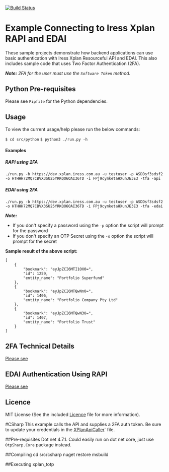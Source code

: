 [![Build Status](https://travis-ci.org/iress/iress-xplan-api-examples.svg?branch=master)](https://travis-ci.org/iress/iress-xplan-api-examples)

# Example Connecting to Iress Xplan RAPI and EDAI
These sample projects demonstrate how backend applications can use basic authentication with Iress Xplan Resourceful API 
and EDAI. This also includes sample code that uses Two Factor Authentication (2FA).

_**Note:** 2FA for the user must use the `Software Token` method._

## Python Pre-requisites
Please see `Pipfile` for the Python dependencies.

## Usage
To view the current usage/help please run the below commands:

`$ cd src/python`
`$ python3 ./run.py -h`

#### Examples

##### RAPI using 2FA
```
./run.py -b https://dev.xplan.iress.com.au -u testuser -p ASDDsf3sdsf2 -o HTHHH72MQ7CBVX3SU25YRKQO6OAI36TD -i FPj9cymketaHXunJE3E3 -tfa -api
```

##### EDAI using 2FA
```
./run.py -b https://dev.xplan.iress.com.au -u testuser -p ASDDsf3sdsf2 -o HTHHH72MQ7CBVX3SU25YRKQO6OAI36TD -i FPj9cymketaHXunJE3E3 -tfa -edai
```

_**Note:**_
 - If you don't specify a password using the `-p` option the script will prompt for the password
 - If you don't specify an OTP Secret using the `-o` option the script will prompt for the secret

**Sample result of the above script:**
```
[
    {
        "bookmark": "eyJpZCI6MTI1OX0=",
        "id": 1259,
        "entity_name": "Portfolio Superfund"
    },
    {
        "bookmark": "eyJpZCI6MTQwNn0=",
        "id": 1406,
        "entity_name": "Portfolio Company Pty Ltd"
    },
    {
        "bookmark": "eyJpZCI6MTQwN30=",
        "id": 1407,
        "entity_name": "Portfolio Trust"
    }
]
```

## 2FA Technical Details
[Please see](2FA_TECHNICAL_DOC.md)

## EDAI Authentication Using RAPI
[Please see](EDAI_RAPI_AUTH.md)

## Licence
MIT License (See the included [Licence](LICENSE) file for more information).

#CSharp
This example calls the API and supplies a 2FA auth token. Be sure to update your credentials in the [XPlanApiCaller](src/csharp/classes/XPlanApiCaller.cs)` file.

##Pre-requisites
Dot net 4.7.1. Could easily run on dot net core, just use `OtpSharp.Core` package instead.

##Compiling
cd src/csharp
nuget restore
msbuild

##Executing
xplan_totp
